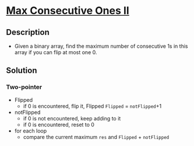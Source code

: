 # [Max Consecutive Ones II](https://cheonhyangzhang.gitbooks.io/leetcode-solutions/content/solutions-451-500/487-max-consecutive-ones-ii.html)

## Description

* Given a binary array, find the maximum number of consecutive 1s in this array if you can flip at most one 0.

## Solution

### Two-pointer

* Flipped
  * if 0 is encountered, flip it, Flipped ```Flipped``` = ```notFlipped```+1
* notFlipped
  * if 0 is not encountered, keep adding to it
  * if 0 is encountered, reset to 0
* for each loop
  * compare the current maximum ```res``` and ```Flipped``` + ```notFlipped```
  